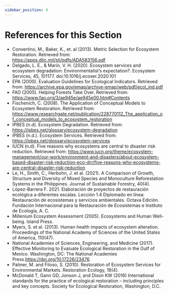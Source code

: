```yaml
---
sidebar_position: 4
---
```


# References for this Section

* Convertino, M., Baker, K., et. al (2013). Metric Selection for Ecosystem Restoration. Retrieved from: https://apps.dtic.mil/sti/pdfs/ADA583156.pdf 
* Delgado, L. E., & Marín, V. H. (2020). Ecosystem services and ecosystem degradation: Environmentalist’s expectation?. Ecosystem Services, 45, 101177. doi:10.1016/j.ecoser.2020.101
* EPA (2000). Evaluation Guidelines for Ecological Indicators. Retrieved from: https://archive.epa.gov/emap/archive-emap/web/pdf/ecol_ind.pdf 
* FAO (2005). Helping Forests Take Over. Retrieved from: ​​https://www.fao.org/3/ae945e/ae945e00.htm#Contents
* Fischenich, C. (2008). The Application of Conceptual Models to Ecosystem Restoration. Retrieved from: https://www.researchgate.net/publication/228770112_The_application_of_conceptual_models_to_ecosystem_restoration 
* IPBES (n.d). Ecosystem Degradation. Retrieved from: https://ipbes.net/glossary/ecosystem-degradation 
* IPBES (n.d.). Ecosystem Services. Retrieved from: https://ipbes.net/glossary/ecosystem-services 
* IUCN (n.d). Five reasons why ecosystems are central to disaster risk reduction. Retrieved from: https://www.iucn.org/theme/ecosystem-management/our-work/environment-and-disasters/about-ecosystem-based-disaster-risk-reduction-eco-drr/five-reasons-why-ecosystems-are-central-disaster-risk-reduction 
* Le, H., Smith, C., Herbohn, J. et al. (2021). A Comparison of Growth, Structure and Diversity of Mixed Species and Monoculture Reforestation Systems in the Philippines. Journal of Sustainable Forestry, 40(4).
* López-Barrera F. 2021. Elaboración de proyectos de restauración ecológica a diferentes escalas. Lección 1.4 Diplomado en línea: Restauración de ecosistemas y servicios ambientales. Octava Edición. Fundación Internacional para la Restauración de Ecosistemas e Instituto de Ecología, A. C.
* Millenium Ecosystem Assessment (2005). Ecosystems and Human Well-being. Island Press.
* Myers, S. et al. (2013). Human health impacts of ecosystem alteration. Proceedings of the National Academy of Sciences of the United States of America, 110(47).
* National Academies of Sciences, Engineering, and Medicine (2017). Effective Monitoring to Evaluate Ecological Restoration in the Gulf of Mexico. Washington, DC: The National Academies Press.https://doi.org/10.17226/23476.
* Palmer, M. and Filoso, S. (2010). Restoration of Ecosystem Services for Environmental Markets. Restoration Ecology, 18(4).
* McDonald T, Gann GD, Jonson J, and Dixon KW (2016) International standards for the practice of ecological restoration – including principles and key concepts. Society for Ecological Restoration, Washington, D.C.
